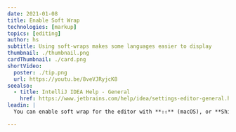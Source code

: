 ```yaml
---
date: 2021-01-08
title: Enable Soft Wrap
technologies: [markup]
topics: [editing]
author: hs
subtitle: Using soft-wraps makes some languages easier to display
thumbnail: ./thumbnail.png
cardThumbnail: ./card.png
shortVideo:
  poster: ./tip.png
  url: https://youtu.be/8veVJRyjcK8
seealso:
  - title: IntelliJ IDEA Help - General
    href: https://www.jetbrains.com/help/idea/settings-editor-general.html
leadin: |
  You can enable soft wrap for the editor with **⇧⇧** (macOS), or **Shift+Shift* (Windows/Linux), for the Search Everywhere dialogue, and then typing in _soft wrap_. You can also go to Preferences/Settings > Editor > General to enable Soft Wraps for more file types by default.

---
```


